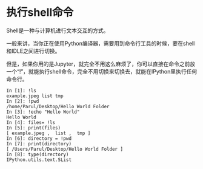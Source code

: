 # 执行shell命令

Shell是一种与计算机进行文本交互的方式。

一般来讲，当你正在使用Python编译器，需要用到命令行工具的时候，要在shell和IDLE之间进行切换。

但是，如果你用的是Jupyter，就完全不用这么麻烦了，你可以直接在命令之前放一个“!”，就能执行shell命令，完全不用切换来切换去，就能在IPython里执行任何命令行。

```
In [1]: !ls
example.jpeg list tmp
In [2]: !pwd
/home/Parul/Desktop/Hello World Folder 
In [3]: !echo "Hello World"
Hello World
In [4]: files= !ls
In [5]: print(files)
[ example.jpeg ,  list ,  tmp ]
In [6]: directory = !pwd
In [7]: print(directory)
[ /Users/Parul/Desktop/Hello World Folder ]
In [8]: type(directory)
IPython.utils.text.SList
```
